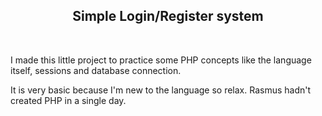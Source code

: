 <h2 align="center">Simple Login/Register system</h2>
<br>

I made this little project to practice some PHP concepts like the language itself, sessions and database connection.

It is very basic because I'm new to the language so relax. Rasmus hadn't created PHP in a single day.

